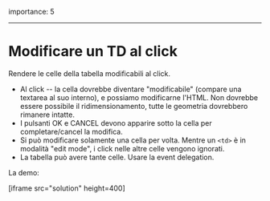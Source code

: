 importance: 5

---

# Modificare un TD al click

Rendere le celle della tabella modificabili al click.

- Al click -- la cella dovrebbe diventare "modificabile" (compare una textarea al suo interno), e possiamo modificarne l'HTML. Non dovrebbe essere possibile il ridimensionamento, tutte le geometria dovrebbero rimanere intatte.
- I pulsanti OK e CANCEL devono apparire sotto la cella per completare/cancel la modifica.
- Si può modificare solamente una cella per volta. Mentre un `<td>` è in modalità "edit mode", i click nelle altre celle vengono ignorati.
- La tabella può avere tante celle. Usare la event delegation.

La demo:

[iframe src="solution" height=400]
